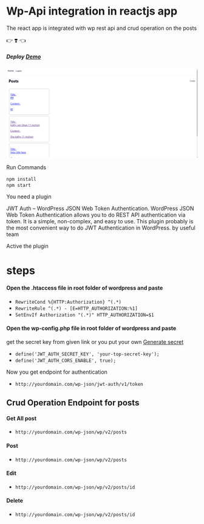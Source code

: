 
# Wp-Api integration in reactjs app
The react app is integrated with wp rest api and crud operation on the posts


:point_right: :heavy_heart_exclamation: :point_left:

##### Deploy [Demo](http://wp-api-site.surge.sh/)


![App](https://github.com/MohsinAliSoomro/wp-rest-api-integration-in-react/blob/master/src/records.gif?raw=true)


Run Commands
```
npm install
npm start
```

You need a plugin 

JWT Auth – WordPress JSON Web Token Authentication.
WordPress JSON Web Token Authentication allows you to do REST API authentication via token. It is a simple, non-complex, and easy to use. This plugin probably is the most convenient way to do JWT Authentication in WordPress.
by useful team

Active the plugin   

# steps 

#### Open the .htaccess file in root folder of wordpress and paste 


- `RewriteCond %{HTTP:Authorization} ^(.*)`
- `RewriteRule ^(.*) - [E=HTTP_AUTHORIZATION:%1]`
- `SetEnvIf Authorization "(.*)" HTTP_AUTHORIZATION=$1`


#### Open the wp-config.php file in root folder of wordpress and paste 
get the secret key from given link or you put your own
[Generate secret](https://api.wordpress.org/secret-key/1.1/salt/)


- `define('JWT_AUTH_SECRET_KEY', 'your-top-secret-key');`
- `define('JWT_AUTH_CORS_ENABLE', true);`

Now you get endpoint for authentication
- `http://yourdomain.com/wp-json/jwt-auth/v1/token`

## Crud Operation Endpoint for posts 
#### Get All post
- `http://yourdomain.com/wp-json/wp/v2/posts`

#### Post
- `http://yourdomain.com/wp-json/wp/v2/posts`

#### Edit
- `http://yourdomain.com/wp-json/wp/v2/posts/id`

#### Delete
- `http://yourdomain.com/wp-json/wp/v2/posts/id`


